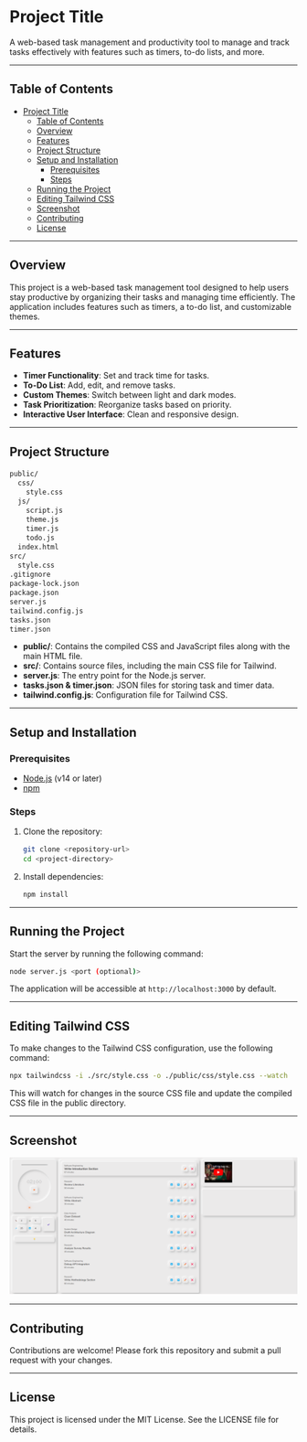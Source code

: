 # Project Title

A web-based task management and productivity tool to manage and track tasks effectively with features such as timers, to-do lists, and more.

---

## Table of Contents

- [Project Title](#project-title)
  - [Table of Contents](#table-of-contents)
  - [Overview](#overview)
  - [Features](#features)
  - [Project Structure](#project-structure)
  - [Setup and Installation](#setup-and-installation)
    - [Prerequisites](#prerequisites)
    - [Steps](#steps)
  - [Running the Project](#running-the-project)
  - [Editing Tailwind CSS](#editing-tailwind-css)
  - [Screenshot](#screenshot)
  - [Contributing](#contributing)
  - [License](#license)

---

## Overview

This project is a web-based task management tool designed to help users stay productive by organizing their tasks and managing time efficiently. The application includes features such as timers, a to-do list, and customizable themes.

---

## Features

- **Timer Functionality**: Set and track time for tasks.
- **To-Do List**: Add, edit, and remove tasks.
- **Custom Themes**: Switch between light and dark modes.
- **Task Prioritization**: Reorganize tasks based on priority.
- **Interactive User Interface**: Clean and responsive design.

---

## Project Structure

```plaintext
public/
  css/
    style.css
  js/
    script.js
    theme.js
    timer.js
    todo.js
  index.html
src/
  style.css
.gitignore
package-lock.json
package.json
server.js
tailwind.config.js
tasks.json
timer.json
```

- **public/**: Contains the compiled CSS and JavaScript files along with the main HTML file.
- **src/**: Contains source files, including the main CSS file for Tailwind.
- **server.js**: The entry point for the Node.js server.
- **tasks.json & timer.json**: JSON files for storing task and timer data.
- **tailwind.config.js**: Configuration file for Tailwind CSS.

---

## Setup and Installation

### Prerequisites

- [Node.js](https://nodejs.org/) (v14 or later)
- [npm](https://www.npmjs.com/)

### Steps

1. Clone the repository:
   ```bash
   git clone <repository-url>
   cd <project-directory>
   ```
2. Install dependencies:
   ```bash
   npm install
   ```

---

## Running the Project

Start the server by running the following command:

```bash
node server.js <port (optional)>
```

The application will be accessible at `http://localhost:3000` by default.

---

## Editing Tailwind CSS

To make changes to the Tailwind CSS configuration, use the following command:

```bash
npx tailwindcss -i ./src/style.css -o ./public/css/style.css --watch
```

This will watch for changes in the source CSS file and update the compiled CSS file in the public directory.

---

## Screenshot

![Screenshot](Screenshot.png)

---

## Contributing

Contributions are welcome! Please fork this repository and submit a pull request with your changes.

---

## License

This project is licensed under the MIT License. See the LICENSE file for details.

